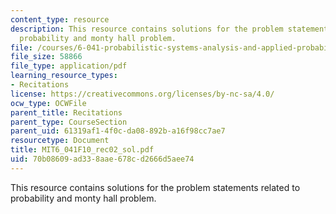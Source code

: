 ```yaml
---
content_type: resource
description: This resource contains solutions for the problem statements related to
  probability and monty hall problem.
file: /courses/6-041-probabilistic-systems-analysis-and-applied-probability-fall-2010/70b08609ad338aae678cd2666d5aee74_MIT6_041F10_rec02_sol.pdf
file_size: 58866
file_type: application/pdf
learning_resource_types:
- Recitations
license: https://creativecommons.org/licenses/by-nc-sa/4.0/
ocw_type: OCWFile
parent_title: Recitations
parent_type: CourseSection
parent_uid: 61319af1-4f0c-da08-892b-a16f98cc7ae7
resourcetype: Document
title: MIT6_041F10_rec02_sol.pdf
uid: 70b08609-ad33-8aae-678c-d2666d5aee74
---
```

This resource contains solutions for the problem statements related to probability and monty hall problem.